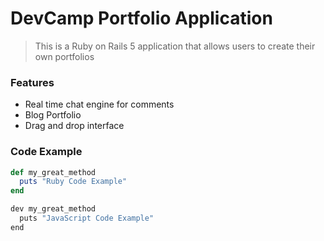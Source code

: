 # DevCamp Portfolio Application

>This is a Ruby on Rails 5 application that allows users to create their own portfolios

### Features
- Real time chat engine for comments
- Blog Portfolio
- Drag and drop interface

### Code Example
```ruby 
def my_great_method
  puts "Ruby Code Example"
end
```

```javascript
dev my_great_method
  puts "JavaScript Code Example"
end
```